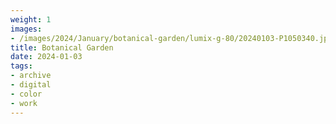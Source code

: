 ```yaml
---
weight: 1
images:
- /images/2024/January/botanical-garden/lumix-g-80/20240103-P1050340.jpg
title: Botanical Garden
date: 2024-01-03
tags:
- archive
- digital
- color
- work
---
```

